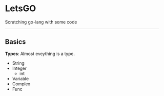 # LetsGO
Scratching go-lang with some code

---
## Basics

**Types**: Almost eveything is a type.

- String 
- Integer
    - int
- Variable
- Complex
- Func